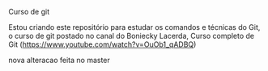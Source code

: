Curso de git 

Estou criando este repositório para estudar os comandos e técnicas do Git, o curso de git postado no canal do Boniecky Lacerda, Curso completo de Git (https://www.youtube.com/watch?v=OuOb1_qADBQ)

nova alteracao feita no master